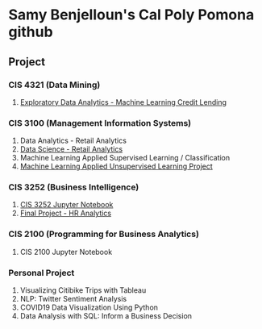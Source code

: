 # Samy Benjelloun's Cal Poly Pomona github
## Project
### CIS 4321 (Data Mining)
1. [Exploratory Data Analytics - Machine Learning Credit Lending](Samy_Benjelloun_Final_Project.ipynb)

### CIS 3100 (Management Information Systems)
1. Data Analytics - Retail Analytics
2. [Data Science - Retail Analytics](Samy_Benjelloun_Project_5_6,_3100_ulta_quartiles.ipynb)
3. Machine Learning Applied Supervised Learning / Classification
4. [Machine Learning Applied Unsupervised Learning Project](Samy_Benjelloun_commodity_clusters+plotly.ipynb)

### CIS 3252 (Business Intelligence)
1. [CIS 3252 Jupyter Notebook](https://drive.google.com/drive/u/0/folders/1_N2Xls8uaYpP64GABGZPZXsLenJM3-bS)
2. [Final Project - HR Analytics](Final_Project_Benjelloun_Samy.ipynb)

### CIS 2100 (Programming for Business Analytics)
1. CIS 2100 Jupyter Notebook

### Personal Project 
1. Visualizing Citibike Trips with Tableau
2. NLP: Twitter Sentiment Analysis
3. COVID19 Data Visualization Using Python
4. Data Analysis with SQL: Inform a Business Decision
